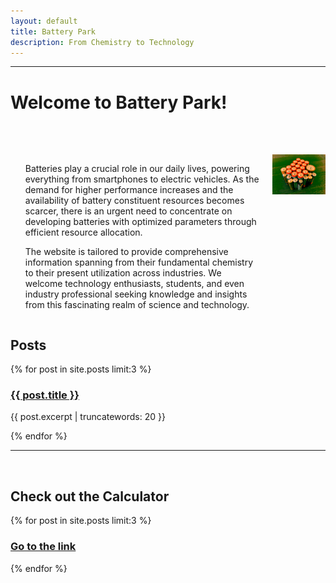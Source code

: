 ```yaml
---
layout: default
title: Battery Park
description: From Chemistry to Technology
---
```


---

# Welcome to Battery Park!
<br><br>

<div class="content-container">
  <!-- Main Content Area -->
  <div class="columns">
    <div class="column">
      <ul> Batteries play a crucial role in our daily lives, powering everything from smartphones to electric vehicles. As the demand for higher performance increases and the availability of battery constituent resources becomes scarcer, there is an urgent need to concentrate on developing batteries with optimized parameters through efficient resource allocation. </ul>
      <ul> The website is tailored to provide comprehensive information spanning from their fundamental chemistry to their present utilization across industries. We welcome technology enthusiasts, students, and even industry professional seeking knowledge and insights from this fascinating realm of science and technology. </ul>
    </div>
    <div class="column">
      <img src="https://github.com/donghee1025/Battery-Park/blob/main2/docs/image_home.jpg?raw=true" alt="ECell" style="width:500px; height:auto;">
    </div>
  </div>

  <!-- Sidebar Area -->
  <aside class="sidebar">
    <h2>Posts</h2>
    {% for post in site.posts limit:3 %}
      <div class="sneak-peek">
        <h3><a href="{{ post.url }}">{{ post.title }}</a></h3>
        <p>{{ post.excerpt | truncatewords: 20 }}</p>
      </div>
    {% endfor %}
    <br>
    <hr>
    <br>
    <h2>Check out the Calculator</h2>
    {% for post in site.posts limit:3 %}
      <div class="sneak-peek">
        <h3><a href="https://martinsj815.github.io/Battery-Park/Calculator">Go to the link</a></h3>
      </div>
    {% endfor %}
  </aside>
</div>
